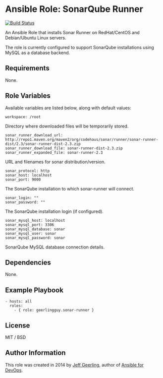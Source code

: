 # Ansible Role: SonarQube Runner

[![Build Status](https://travis-ci.org/geerlingguy/ansible-role-sonar-runner.svg?branch=master)](https://travis-ci.org/geerlingguy/ansible-role-sonar-runner)

An Ansible Role that installs Sonar Runner on RedHat/CentOS and Debian/Ubuntu Linux servers.

The role is currently configured to support SonarQube installations using MySQL as a database backend.

## Requirements

None.

## Role Variables

Available variables are listed below, along with default values:

    workspace: /root

Directory where downloaded files will be temporarily stored.

    sonar_runner_download_url: http://repo1.maven.org/maven2/org/codehaus/sonar/runner/sonar-runner-dist/2.3/sonar-runner-dist-2.3.zip
    sonar_runner_download_file: sonar-runner-dist-2.3.zip
    sonar_runner_expanded_file: sonar-runner-2.3

URL and filenames for sonar distribution/version.

    sonar_protocol: http
    sonar_host: localhost
    sonar_port: 9000

The SonarQube installation to which sonar-runner will connect.

    sonar_login: ""
    sonar_password: ""

The SonarQube installation login (if configured).

    sonar_mysql_host: localhost
    sonar_mysql_port: 3306
    sonar_mysql_database: sonar
    sonar_mysql_user: sonar
    sonar_mysql_password: sonar

SonarQube MySQL database connection details.

## Dependencies

None.

## Example Playbook

    - hosts: all
      roles:
        - { role: geerlingguy.sonar-runner }

## License

MIT / BSD

## Author Information

This role was created in 2014 by [Jeff Geerling](http://www.jeffgeerling.com/), author of [Ansible for DevOps](https://www.ansiblefordevops.com/).
